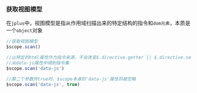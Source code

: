 
### 获取视图模型

在`jplus`中，视图模型是指从作用域扫描出来的特定结构的指令和`dom元素`，本质是一个`object`对象

```javascript
//获取视图模型
$scope.scan()

//以特定的html属性作为指令来源，不会改变$.directive.getter || $.directive.setter
//从data-js属性中得到指令集
$scope.scan('data-js')

//第二个参数传true时，$scope本身的'data-js'属性将被忽略
$scope.scan('data-js', true)
```

